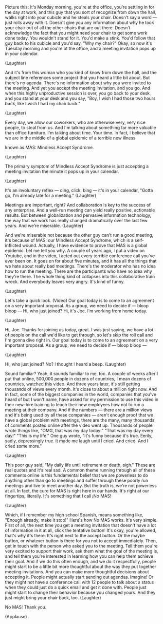 

Picture this:
It&#39;s Monday morning,
you&#39;re at the office,
you&#39;re settling in for the day at work,
and this guy that you sort of 
recognize from down the hall,
walks right into your cubicle
and he steals your chair.
Doesn&#39;t say a word —
just rolls away with it.
Doesn&#39;t give you any information
about why he took your chair
out of all the other chairs 
that are out there.
Doesn&#39;t acknowledge the fact 
that you might need your chair
to get some work done today.
You wouldn&#39;t stand for 
it. You&#39;d make a stink.
You&#39;d follow that guy
back to his cubicle
and you&#39;d say, &quot;Why my chair?&quot;
Okay, so now it&#39;s Tuesday morning
and you&#39;re at the office,
and a meeting invitation pops 
up in your calendar.

(Laughter)

And it&#39;s from this woman who you 
kind of know from down the hall,
and the subject line references some 
project that you heard a little bit about.
But there&#39;s no agenda.
There&#39;s no information about why
you were invited to the meeting.
And yet you accept the 
meeting invitation, and you go.
And when this highly 
unproductive session is over,
you go back to your desk,
and you stand at your 
desk and you say,
&quot;Boy, I wish I had those two hours back,
like I wish I had my chair back.&quot;

(Laughter)

Every day, we allow our coworkers,
who are otherwise very, 
very nice people,
to steal from us.
And I&#39;m talking about something far 
more valuable than office furniture.
I&#39;m talking about time. Your time.
In fact, I believe that
we are in the middle
of a global epidemic
of a terrible new illness

known as MAS:
Mindless Accept Syndrome.

(Laughter)

The primary symptom of 
Mindless Accept Syndrome
is just accepting a meeting invitation
the minute it pops up in your calendar.

(Laughter)

It&#39;s an involuntary reflex — ding, 
click, bing — it&#39;s in your calendar,
&quot;Gotta go, I&#39;m already late 
for a meeting.&quot; 
(Laughter)

Meetings are important, right?
And collaboration is key to 
the success of any enterprise.
And a well-run meeting can yield 
really positive, actionable results.
But between globalization
and pervasive information technology,
the way that we work
has really changed dramatically 
over the last few years.
And we&#39;re miserable. 
(Laughter)

And we&#39;re miserable not because the 
other guy can&#39;t run a good meeting,
it&#39;s because of MAS, our 
Mindless Accept Syndrome,
which is a self-inflicted wound.
Actually, I have evidence to prove
that MAS is a global epidemic.
Let me tell you why.
A couple of years ago, I put a video 
on Youtube, and in the video,
I acted out every terrible 
conference call you&#39;ve ever been on.
It goes on for about five minutes,
and it has all the things that we 
hate about really bad meetings.
There&#39;s the moderator who has 
no idea how to run the meeting.
There are the participants who 
have no idea why they&#39;re there.
The whole thing kind of collapses
into this collaborative train wreck.
And everybody leaves very angry.
It&#39;s kind of funny.

(Laughter)

Let&#39;s take a quick look.
(Video) Our goal today is to come to an 
agreement on a very important proposal.
As a group, we need to decide if —
bloop bloop —
Hi, who just joined?
Hi, it&#39;s Joe. I&#39;m working from home today.

(Laughter)

Hi, Joe. Thanks for 
joining us today, great.
I was just saying, we have a lot of people 
on the call we&#39;d like to get through,
so let&#39;s skip the roll call 
and I&#39;m gonna dive right in.
Our goal today is to come to an 
agreement on a very important proposal.
As a group, we need to decide if —
bloop bloop —

(Laughter)

Hi, who just joined?
No? I thought I heard a beep. 
(Laughter)

Sound familiar?
Yeah, it sounds familiar 
to me, too.
A couple of weeks after I put that online,
500,000 people in dozens of countries,
I mean dozens of countries,
watched this video.
And three years later, it&#39;s still getting 
thousands of views every month.
It&#39;s close to about a million right now.
And in fact, some of the biggest
companies in the world,
companies that you&#39;ve 
heard of but I won&#39;t name,
have asked for my permission to use 
this video in their new-hire training
to teach their new employees how 
not to run a meeting at their company.
And if the numbers —
there are a million views and it&#39;s
being used by all these companies —
aren&#39;t enough proof that we have 
a global problem with meetings,
there are the many, many thousands
of comments posted online
after the video went up.
Thousands of people wrote things like,
&quot;OMG, that was my day today!&quot;
&quot;That was my day every day!&quot;
&quot;This is my life.&quot;
One guy wrote,
&quot;It&#39;s funny because it&#39;s true.
Eerily, sadly, depressingly true.
It made me laugh until I cried.
And cried. And I cried some more.&quot;

(Laughter)

This poor guy said,
&quot;My daily life until 
retirement or death, sigh.&quot;
These are real quotes
and it&#39;s real sad.
A common theme running through
all of these comments online
is this fundamental belief 
that we are powerless
to do anything other 
than go to meetings
and suffer through these 
poorly run meetings
and live to meet another day.
But the truth is, we&#39;re 
not powerless at all.
In fact, the cure for MAS
is right here in our hands.
It&#39;s right at our fingertips, literally.
It&#39;s something that I call ¡No MAS!

(Laughter)

Which, if I remember my 
high school Spanish,
means something like, 
&quot;Enough already, make it stop!&quot;
Here&#39;s how No MAS 
works. It&#39;s very simple.
First of all, the next time you 
get a meeting invitation
that doesn&#39;t have a lot 
of information in it at all,
click the tentative button!
It&#39;s okay, you&#39;re allowed, 
that&#39;s why it&#39;s there.
It&#39;s right next to the accept button.
Or the maybe button, or whatever button 
is there for you not to accept immediately.
Then, get in touch with the person
who asked you to the meeting.
Tell them you&#39;re very excited 
to support their work,
ask them what the goal 
of the meeting is,
and tell them you&#39;re interested in learning 
how you can help them achieve their goal.
And if we do this often enough,
and we do it respectfully,
people might start to be 
a little bit more thoughtful
about the way they put together
meeting invitations.
And you can make more thoughtful 
decisions about accepting it.
People might actually start 
sending out agendas. Imagine!
Or they might not have a conference call
with 12 people to talk about a status
when they could just do a quick
email and get it done with.
People just might start to change their 
behavior because you changed yours.
And they just might bring
your chair back, too. 
(Laughter)

No MAS!
Thank you.

(Applause)
.
